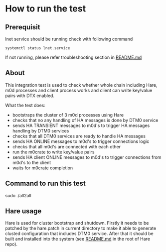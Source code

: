 # How to run the test

## Prerequisit
lnet service should be running check with following command
```
systemctl status lnet.service
```

If not running, please refer troubleshooting section in [README.md](https://github.com/Seagate/cortx-hare/tree/3e97a0ae78340a1b17a84de1f99f84b0b8a349fe#readme)

## About

This integration test is used to check whether whole
chain including Hare, m0d processes and client process
works and client can write key/value pairs with DTX
enabled.

What the test does:
 - bootstraps the cluster of 3 m0d processes using Hare
 - checks that no any handling of HA messages is done by
   DTM0 service
 - sends HA TRANSIENT messages to m0d's to trigger HA messages
   handling by DTM0 services
 - checks that all DTM0 services are ready to handle HA
   messages
 - sends HA ONLINE messages to m0d's to trigger connections
   logic
 - checks that all m0d's are connected with each other
 - run the m0crate to write key/value pairs
 - sends HA client ONLINE messages to m0d's to trigger
   connections from m0d's to the client
 - waits for m0crate completion

## Command to run this test
sudo ./all2all 

## Hare usage

Hare is used for cluster bootstrap and shutdown. Firstly
it needs to be patched by the hare.patch in current directory
to make it able to generate clusted configuration that includes
DTM0 service. After that it should be built and installed into
the system (see [README.md](https://github.com/Seagate/cortx-hare/tree/3e97a0ae78340a1b17a84de1f99f84b0b8a349fe#readme) in the root of Hare repo).
